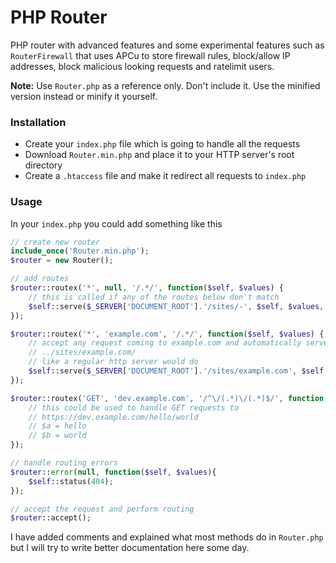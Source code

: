 # PHP Router
PHP router with advanced features and some experimental features such as `RouterFirewall`
that uses APCu to store firewall rules, block/allow IP addresses, block malicious looking requests and ratelimit users.

**Note:** Use `Router.php` as a reference only. Don't include it. Use the minified version instead or minify it yourself.

### Installation
- Create your `index.php` file which is going to handle all the requests
- Download `Router.min.php` and place it to your HTTP server's root directory
- Create a `.htaccess` file and make it redirect all requests to `index.php`

### Usage
In your `index.php` you could add something like this
```php
// create new router
include_once('Router.min.php');
$router = new Router();

// add routes
$router::routex('*', null, '/.*/', function($self, $values) {
    // this is called if any of the routes below don't match
    $self::serve($_SERVER['DOCUMENT_ROOT'].'/sites/-', $self, $values, true);
});

$router::routex('*', 'example.com', '/.*/', function($self, $values) {
    // accept any request coming to example.com and automatically serve content from
    // ../sites/example.com/
    // like a regular http server would do
    $self::serve($_SERVER['DOCUMENT_ROOT'].'/sites/example.com', $self, $values, true);
});

$router::routex('GET', 'dev.example.com', '/^\/(.*)\/(.*)$/', function($self, $values, $a, $b) {
    // this could be used to handle GET requests to 
    // https://dev.example.com/hello/world
    // $a = hello
    // $b = world
});

// handle routing errors
$router::error(null, function($self, $values){
    $self::status(404);
});

// accept the request and perform routing
$router::accept();
```

I have added comments and explained what most methods do in ``Router.php``
but  I will try to write better documentation here some day.
